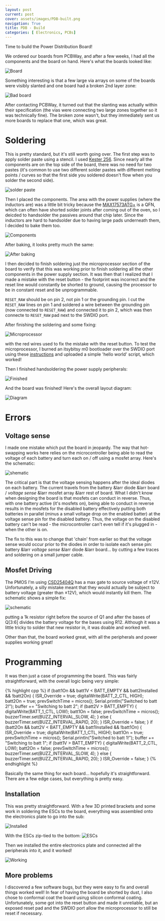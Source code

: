 ```yaml
---
layout: post
current: post
cover: assets/images/PDB-built.png
navigation: True
title: PDB - Build
categories: [ Electronics, PCBs]
---
```


Time to build the Power Distribution Board!

We ordered our boards from PCBWay, and after a few weeks, I had all the components and the board on hand. Here's what the boards looked like:

![Board](https://github.com/seanboe/temp_site/blob/master/assets/images/pdb/pdb2/board.jpeg?raw=true)

Something interesting is that a few large via arrays on some of the boards were visibly slanted and one board had a broken 2nd layer zone:

![Bad board](https://github.com/seanboe/temp_site/blob/master/assets/images/pdb/pdb2/badboards.jpeg?raw=true)

After contacting PCBWay, it turned out that the slanting was actually within their specification (the vias were connecting two large zones together so it was technically fine). The broken zone wasn't, but they immediately sent us more boards to replace that one, which was great. 


# Soldering

This is pretty standard, but it's still worth going over. The first step was to apply solder paste using a stencil. I used [Kester 256](https://www.amazon.com/Kester-EP256-Solder-Syringe-Dispenser/dp/B006UTCYM2/ref=asc_df_B006UTCYM2/?tag=hyprod-20&linkCode=df0&hvadid=312136741888&hvpos=&hvnetw=g&hvrand=4129991722207853226&hvpone=&hvptwo=&hvqmt=&hvdev=c&hvdvcmdl=&hvlocint=&hvlocphy=1013962&hvtargid=pla-568632166733&psc=1). Since nearly all the components are on the top side of the board, there was no need for two pastes (it's common to use two different solder pastes with different melting points / curves so that the first side you soldered doesn't flow when you solder the second side). 

![solder paste](https://github.com/seanboe/temp_site/blob/master/assets/images/pdb/pdb2/solderpaste.png?raw=true)

Then I placed the components. The area with the power supplies (where the inductors are) was a little bit tricky because the [MAX17573ATG+](https://www.analog.com/media/en/technical-documentation/data-sheets/max17573.pdf) is a QFN, which can often have shorted solder joints after coming out of the oven, so I deicded to handsolder the passives around that chip later. Since the inductors are hard to handsolder due to having large pads underneath them, I decided to bake them too. 

![Components](https://lh3.googleusercontent.com/pw/AP1GczM1-uUhHdZFjbu3yDHMszwLEWd6eimgBaxj25tphhPJiRJ-pwCWEMZloRXdUyjoQKJzdCq8ltjErc7EqA4t9J_Pcq2zoWsM2-M-m8Bjol73_iYPdfFlHlqIvk4utChtSRFZ4fot2C5l8xHJyLTWyPHt6syawD6EL4Rn3EtmZzzKAqgztnNDcoyj3BEmclInNa7r7STIpsKXvP0ZdKYUy8EOzV2R8vmGPwPbLtcvF14CdANhdhqY4qVy_tsqu5Jhxp4v697wx7r2xG47PPGcPbi_acDn47w_4gvFr7e_NgP2GQw5NNfBAgbJv1s6-zQ9hc0Efturmc0bXpiuqHyQwf10g1bckA3Gdu7hDFJuq748Jg9g5NkebECWb8zM8TBEV3P5ik7aQqwFn24Jhn8sMQtQkPEFHaMw22wNTKvaAROPl-V90YEUA0r4TX8EfXFKdaToUSL-jEohU1q4FnyRJhwSDJEmkTgWKKf8j3W_NF0uA8DEzj_8bdDnC9cYyq7b7kcNz78ELhJ3FZoq32G6I8E5XOlQp5G1CsAqOQrJzET4RpdxA5BBzDC0iTEd54940JrSIKBKStR2r13fWuyGDI_JsMjwganDG7GEAgJxaU7X3AgQ7jtpaUxBsAmEkuJZTmpZAxOEdVfNOzmFmYDaUAIkBE1y9K4D27tAdQCimYVj-qL8TdjMdKHuh3KLF-umtT-FK4oHAKLGxCV59j_GTJemf-MsYAb5Q0u9SAyClgCFLCXbK6OUKhEo0WaTzCpbcn2_C66Wx6X5jAPh5N2Eh8VCPFayjWOempZ38rPnyhZeu5IhBSd1wBb2CbAaJH2Kwsqov06oQXbA1zVyWDXUzaMh0pYwDWPojRjBjIHchX9yq0dVLiEOwd8mz-dgTaV5F2gRTwF77DGat5dMenI40tzi8DdFYySGLjAXVP-DA-KEovoAxnMxuAUEmxkICg=w1319-h1003-s-no?authuser=0)

After baking, it looks pretty much the same: 

![After baking](https://github.com/seanboe/temp_site/blob/master/assets/images/pdb/pdb2/soldered.png?raw=true)

I then decided to finish soldering just the microprocessor section of the board to verify that this was working prior to finish soldering all the other components in the power supply section. It was then that I realized that I made a mistake with the reset button - the footprint was incorrect and the reset line would constantly be shorted to ground, causing the processor to be in constant reset and be unprogrammable.

`RESET_RAW` should be on pin 2, not pin 1 or the grounding pin. I cut the `RESET_RAW` lines on pin 1 and soldered a wire between the grounding pin (now connected to `RESET_RAW`) and connected it to pin 2, which was then connecte to `RESET_RAW` pad next to the SWDIO port. 

After finishing the soldering and some fixing:

![Microprocessor](https://github.com/seanboe/temp_site/blob/master/assets/images/pdb/pdb2/correctedMistakes.png?raw=true)

with the red wires used to fix the mistake with the reset button. To test the microprocessor, I burned an itsybitsy m0 bootloader over the SWDIO port using these [instructions](https://seanboe.me/blog/using-openocd) and uploaded a simple 'hello world' script, which worked!

Then I finished handsoldering the power supply peripherals:

![Finished](https://github.com/seanboe/temp_site/blob/master/assets/images/pdb/pdb2/finished.png?raw=true)

And the board was finished! Here's the overall layout diagram:


![Diagram](https://github.com/seanboe/temp_site/blob/master/assets/images/pdb/pdb2/finishedlayout.jpeg?raw=true)

# Errors

## Voltage sense
I made one mistake which put the board in jeopardy. The way that hot-swapping works here relies on the microcontroller being able to read the voltage of each battery and turn each on / off using a mosfet array. Here's the schematic: 

![shematic](https://github.com/seanboe/temp_site/blob/master/assets/images/pdb/pdb2/schematic.png?raw=true)

The critical part is that the voltage sensing happens after the ideal diodes on each battery. The current travels from the battery &larr diode &larr board / _voltage sense_ &larr mosfet array &larr rest of board. What I didn't know when designing the board is that mosfets can conduct in reverse. Thus, with one battery active (it's mosfets on), being able to conduct in reverse results in the mosfets for the disabled battery effectively putting both batteries in parallel (minus a small voltage drop on the enabled batter) at the voltage sense pin for the disabled battery. Thus, the voltage on the disabled battery can't be read - the microcontroller can't even tell if it's plugged in - when the other is on.

The fix to this was to change that 'chain' from earlier so that the voltage sense would occur prior to the diodes in order to isolate each sense pin: battery &larr _voltage sense_ &larr diode &larr board... by cutting a few traces and soldering on a small jumper cable. 


## Mosfet Driving

The PMOS I'm using [CSD25404Q](https://www.ti.com/lit/ds/symlink/csd25404q3.pdf?HQS=dis-dk-null-digikeymode-dsf-pf-null-wwe&ts=1686779239837&ref_url=https%253A%252F%252Fwww.ti.com%252Fgeneral%252Fdocs%252Fsuppproductinfo.tsp%253FdistId%253D10%2526gotoUrl%253Dhttps%253A%252F%252Fwww.ti.com%252Flit%252Fgpn%252Fcsd25404q3) has a max gate to source voltage of &plusmn;12V. Unfortunately, a silly mistake meant that they would actually be subject to battery voltage (greater than &plusmn;12V), which would instantly kill them. The schematic shows a simple fix: 

![schematic](https://github.com/seanboe/temp_site/blob/master/assets/images/pdb/pdb2/schematicDriver.png?raw=true)

putting a 1k resistor right before the source of Q1 and after the bases of Q[3:6] divides the battery voltage for the bases using R12. Although it was a little tricky to solder that new resistor in, it was doable and worked well. 


Other than that, the board worked great, with all the peripherals and power supplies working great!

# Programming

It was then just a case of programming the board. This was fairly straightforward, with the overall logic being very simple:


{% highlight cpp %}
if (batt1On && batt1V < BATT_EMPTY && batt2Installed && !batt2On) {
  ISR_Override = true;
  digitalWrite(BATT_2_CTL, HIGH);
  batt2On = true;
  prevSwitchTime = micros();
  Serial.println("Switched to batt 2!");
  buffer += "Switching to batt 2";
  if (batt2V > BATT_EMPTY) {
    digitalWrite(BATT_1_CTL, LOW);
    batt1On = false;
    prevSwitchTime = micros();
    buzzerTimer.set(BUZZ_INTERVAL_SLOW, 4);
  }
  else {
    buzzerTimer.set(BUZZ_INTERVAL_RAPID, 20);
  }
  ISR_Override = false;
}
if (batt2On && batt2V < BATT_EMPTY && batt1Installed && !batt1On) {
  ISR_Override = true;
  digitalWrite(BATT_1_CTL, HIGH);
  batt1On = true;
  prevSwitchTime = micros();
  Serial.println("Switched to batt 1!");
  buffer += "Switching to batt 1";
  if (batt1V > BATT_EMPTY) {
    digitalWrite(BATT_2_CTL, LOW);
    batt2On = false;
    prevSwitchTime = micros();
    buzzerTimer.set(BUZZ_INTERVAL_SLOW, 4);
  }
  else {
    buzzerTimer.set(BUZZ_INTERVAL_RAPID, 20);
  }
  ISR_Override = false;
}
{% endhighlight %}

Basically the same thing for each board... hopefully it's straightforward. There are a few edge cases, but everything is pretty easy. 

## Installation

This was pretty straightforward. With a few 3D printed brackets and some work in soldering the ESCs to the board, everything was assembled onto the electronics plate to go into the sub:

![Installed](https://github.com/seanboe/temp_site/blob/master/assets/images/pdb/pdb2/completedAssembly.jpeg?raw=true)

With the ESCs zip-tied to the bottom:
![ESCs](https://github.com/seanboe/temp_site/blob/master/assets/images/pdb/pdb2/finishedWithescs.jpeg?raw=true)

Then we installed the entire electronics plate and connected all the peripherals into it, and it worked!

![Working](https://github.com/seanboe/temp_site/blob/master/assets/images/pdb/pdb2/inthesub.jpeg?raw=true)

## More problems

I discovered a few software bugs, but they were easy to fix and overall things worked well! In fear of having the board be shorted by dust, I also chose to conformal coat the board usin¡g silicon conformal coating. Unfortunately, some got into the reset button and made it unreliable, but an exposed reset pad and the SWDIO port allow the microprocessor to still be reset if necessary. 
